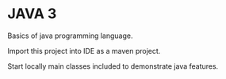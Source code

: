 # JAVA 3

Basics of java programming language.

Import this project into IDE as a maven project.

Start locally main classes included to demonstrate java features.
